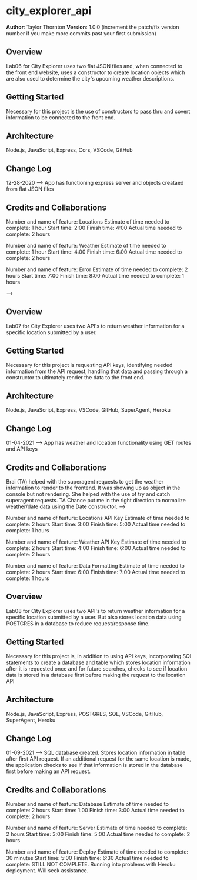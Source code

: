 # city_explorer_api

**Author**: Taylor Thornton
**Version**: 1.0.0 (increment the patch/fix version number if you make more commits past your first submission)
## Overview
Lab06 for City Explorer uses two flat JSON files and, when connected to the front end website, uses a constructor to create location objects which are also used to determine the city's upcoming weather descriptions. 

## Getting Started
Necessary for this project is the use of constructors to pass thru and covert information to be connected to the front end.

## Architecture
Node.js, JavaScript, Express, Cors, VSCode, GitHub

## Change Log
12-28-2020 --> App has functioning express server and objects creataed from flat JSON files


## Credits and Collaborations
<!-- Give credit (and a link) to other people or resources that helped you build this application. -->

Number and name of feature: Locations
Estimate of time needed to complete: 1 hour
Start time: 2:00
Finish time: 4:00
Actual time needed to complete: 2 hours

Number and name of feature: Weather
Estimate of time needed to complete: 1 hour
Start time: 4:00
Finish time: 6:00
Actual time needed to complete: 2 hours

Number and name of feature: Error
Estimate of time needed to complete: 2 hours
Start time: 7:00
Finish time: 8:00
Actual time needed to complete: 1 hours

-->
<!-- ----------------------------------------------------- -->
## Overview
Lab07 for City Explorer uses two API's to return weather information for a specific location submitted by a user. 

## Getting Started
Necessary for this project is requesting API keys, identifying needed information from the API request, handling that data and passing through a constructor to ultimately render the data to the front end.

## Architecture
Node.js, JavaScript, Express, VSCode, GitHub, SuperAgent, Heroku

## Change Log
01-04-2021 --> App has weather and location functionality using GET routes and API keys 

## Credits and Collaborations
Brai (TA) helped with the superagent requests to get the weather information to render to the frontend.  It was showing up as object in the console but not rendering.  She helped with the use of try and catch superagent requests. TA Chance put me in the right direction to normalize weather/date data using the Date constructor.
-->

Number and name of feature: Locations API Key
Estimate of time needed to complete: 2 hours
Start time: 3:00
Finish time: 5:00
Actual time needed to complete: 1 hours

Number and name of feature: Weather API Key
Estimate of time needed to complete: 2 hours
Start time: 4:00
Finish time: 6:00
Actual time needed to complete: 2 hours

Number and name of feature: Data Formatting
Estimate of time needed to complete: 2 hours
Start time: 6:00
Finish time: 7:00
Actual time needed to complete: 1 hours

<!-- ------------------------------------------------ -->

## Overview
Lab08 for City Explorer uses two API's to return weather information for a specific location submitted by a user. But also stores location data using POSTGRES in a database to reduce request/response time. 

## Getting Started
Necessary for this project is, in addition to using API keys, incorporating SQl statements to create a database and table which stores location information after it is requested once and for future searches, checks to see if location data is stored in a database first before making the request to the location API

## Architecture
Node.js, JavaScript, Express, POSTGRES, SQL, VSCode, GitHub, SuperAgent, Heroku 

## Change Log
01-09-2021 --> SQL database created. Stores location information in table after first API request.  If an additional request for the same location is made, the application checks to see if that information is stored in the database first before making an API request.

## Credits and Collaborations

Number and name of feature: Database
Estimate of time needed to complete: 2 hours
Start time: 1:00
Finish time: 3:00
Actual time needed to complete: 2 hours

Number and name of feature: Server
Estimate of time needed to complete: 2 hours
Start time: 3:00
Finish time: 5:00
Actual time needed to complete: 2 hours

Number and name of feature: Deploy
Estimate of time needed to complete: 30 minutes
Start time: 5:00
Finish time: 6:30
Actual time needed to complete: STILL NOT COMPLETE. Running into problems with Heroku deployment.  Will seek assistance.


